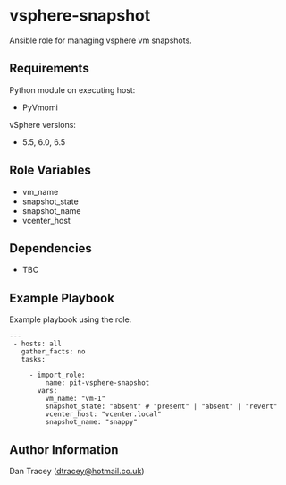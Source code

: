 vsphere-snapshot
======================

Ansible role for managing vsphere vm snapshots.


Requirements
------------
Python module on executing host:

- PyVmomi

vSphere versions:

- 5.5, 6.0, 6.5


Role Variables
--------------

* vm_name
* snapshot_state
* snapshot_name
* vcenter_host


Dependencies
------------

* TBC

Example Playbook
----------------

Example playbook using the role.

```
---
 - hosts: all
   gather_facts: no
   tasks:

     - import_role:
         name: pit-vsphere-snapshot
       vars:
         vm_name: "vm-1"
         snapshot_state: "absent" # "present" | "absent" | "revert"
         vcenter_host: "vcenter.local"
         snapshot_name: "snappy"
```      

Author Information
------------------

Dan Tracey (dtracey@hotmail.co.uk)